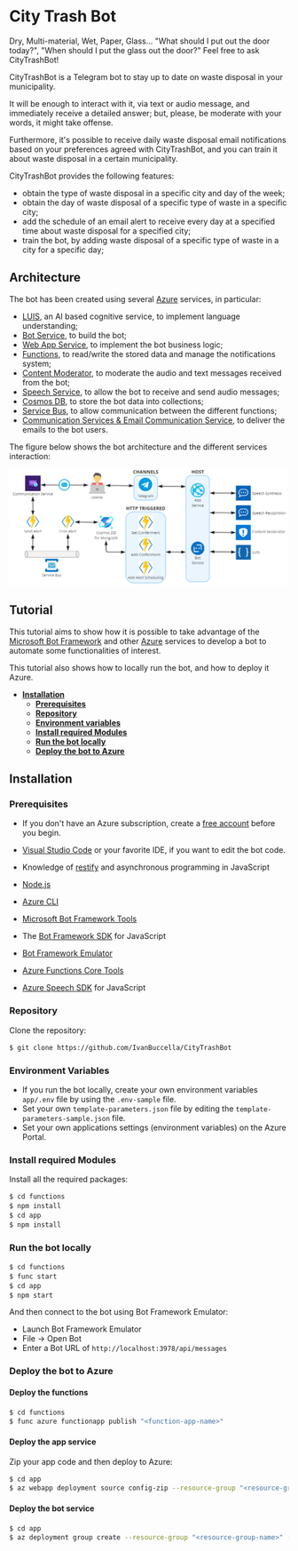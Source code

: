 # City Trash Bot

Dry, Multi-material, Wet, Paper, Glass... "What should I put out the door today?", "When should I put the glass out the door?" Feel free to ask CityTrashBot!

CityTrashBot is a Telegram bot to stay up to date on waste disposal in your municipality.

It will be enough to interact with it, via text or audio message, and immediately receive a detailed answer; but, please, be moderate with your words, it might take offense.

Furthermore, it's possible to receive daily waste disposal email notifications based on your preferences agreed with CityTrashBot, and you can train it about waste disposal in a certain municipality.

CityTrashBot provides the following features:

- obtain the type of waste disposal in a specific city and day of the week;
- obtain the day of waste disposal of a specific type of waste in a specific city;
- add the schedule of an email alert to receive every day at a specified time about waste disposal for a specified city;
- train the bot, by adding waste disposal of a specific type of waste in a city for a specific day;

## Architecture

The bot has been created using several [Azure](https://azure.microsoft.com) services, in particular:

- [LUIS](https://www.luis.ai), an AI based cognitive service, to implement language understanding;
- [Bot Service](https://azure.microsoft.com/en-us/products/bot-services), to build the bot;
- [Web App Service](https://azure.microsoft.com/en-us/products/app-service/web/), to implement the bot business logic;
- [Functions](https://azure.microsoft.com/en-us/products/functions/), to read/write the stored data and manage the notifications system;
- [Content Moderator](https://azure.microsoft.com/en-us/products/cognitive-services/content-moderator), to moderate the audio and text messages received from the bot;
- [Speech Service](https://azure.microsoft.com/en-us/products/cognitive-services/speech-services/), to allow the bot to receive and send audio messages;
- [Cosmos DB](https://azure.microsoft.com/en-us/products/cosmos-db/), to store the bot data into collections;
- [Service Bus](https://azure.microsoft.com/en-us/products/service-bus/), to allow communication between the different functions;
- [Communication Services & Email Communication Service](https://azure.microsoft.com/en-us/products/communication-services/), to deliver the emails to the bot users.

The figure below shows the bot architecture and the different services interaction:

![Alt text](deliverables/images/architecture.png?raw=true "Bot Architecture")

## Tutorial

This tutorial aims to show how it is possible to take advantage of the [Microsoft Bot Framework](https://dev.botframework.com/) and other [Azure](https://azure.microsoft.com) services to develop a bot to automate some functionalities of interest.

This tutorial also shows how to locally run the bot, and how to deploy it Azure.

- **[Installation](#installation)**
  - **[Prerequisites](#prerequisites)**
  - **[Repository](#repository)**
  - **[Environment variables](#environment-variables)**
  - **[Install required Modules](#install-required-modules)**
  - **[Run the bot locally](#run-the-bot-locally)**
  - **[Deploy the bot to Azure](#deploy-the-bot-to-azure)**

## Installation

### Prerequisites

- If you don't have an Azure subscription, create a [free account](https://azure.microsoft.com/free/?WT.mc_id=A261C142F) before you begin.

- [Visual Studio Code](https://www.visualstudio.com/downloads) or your favorite IDE, if you want to edit the bot code.
- Knowledge of [restify](http://restify.com/) and asynchronous programming in JavaScript
- [Node.js](https://nodejs.org)
- [Azure CLI](https://docs.microsoft.com/it-it/cli/azure/install-azure-cli)
- [Microsoft Bot Framework Tools](https://github.com/Microsoft/botbuilder-tools)
- The [Bot Framework SDK](https://github.com/microsoft/botbuilder-js) for JavaScript
- [Bot Framework Emulator](https://github.com/microsoft/BotFramework-Emulator)
- [Azure Functions Core Tools](https://learn.microsoft.com/en-us/azure/azure-functions/functions-run-local)
- [Azure Speech SDK](https://learn.microsoft.com/en-us/azure/cognitive-services/speech-service/quickstarts/setup-platform?pivots=programming-language-javascript) for JavaScript

### Repository

Clone the repository:

```sh
$ git clone https://github.com/IvanBuccella/CityTrashBot
```

### Environment Variables

- If you run the bot locally, create your own environment variables `app/.env` file by using the `.env-sample` file.
- Set your own `template-parameters.json` file by editing the `template-parameters-sample.json` file.
- Set your own applications settings (environment variables) on the Azure Portal.

### Install required Modules

Install all the required packages:

```sh
$ cd functions
$ npm install
$ cd app
$ npm install
```

### Run the bot locally

```sh
$ cd functions
$ func start
$ cd app
$ npm start
```

And then connect to the bot using Bot Framework Emulator:

- Launch Bot Framework Emulator
- File -> Open Bot
- Enter a Bot URL of `http://localhost:3978/api/messages`

### Deploy the bot to Azure

#### Deploy the functions

```sh
$ cd functions
$ func azure functionapp publish "<function-app-name>"
```

#### Deploy the app service

Zip your app code and then deploy to Azure:

```sh
$ cd app
$ az webapp deployment source config-zip --resource-group "<resource-group-name>" --name "<name-of-web-app>" --src "<project-zip-path>"
```

#### Deploy the bot service

```sh
$ cd app
$ az deployment group create --resource-group "<resource-group-name>" --template-file template.json --parameters @template-parameters.json
```
